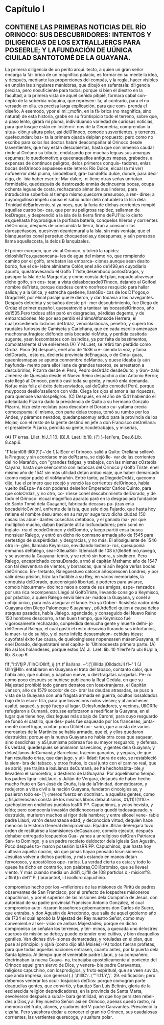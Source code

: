 # Capítulo I
## CONTIENE LAS PRIMERAS NOTICIAS DEL RÍO ORINOCO: SUS DESCUBRIDORES: INTENTOS Y DILIGENCIAS DE LOS EXTRALLJERCS PARA POSEERLE; Y LAFUNDACIÓN DE UÚNICA CIUILAD SANTOTOMÉ DE LA GUAYANA.

La primera diligencia de un perito arqui. tecto, a quien un gran señor encarga la fá- brica de un magnífico palacio, es formar en su mente la idea, y después, mediante las proporciones del compás, y la regla, hacer visibles en unplán las singulares maniobras, que dibujó en sufantasía: diligencia precisa, pero nosuficiente para todos; porque si bien el diestro en la facultad, a la primera vista de aquel ceñido pitipié, formara cabal con- cepto de la soberbia máquina, que represen- ta; al contrario, para el no versado en ella. es precisa larga explicación, para que com- prenda el diseño. A esemodo, ypor el mi::;mofin, en la fá· brica (no magnífica, sino natural) de esta historia, grabé en su frontispicio todo el terreno, sobre que, a paso lento, girará mi pluma, individuando variedad de curiosas noticias, para que losque están en lostérmi- nos de la Geometría, comprendan la situa- ción,y altura polar, así del01inoco, comode susvertientes, y terrenos, quefecundan: bas- ta la primera ojeada delplan propuesto; pero como no escribo para solos los doctos habré deacompañar al Orinoco desde lasvertientes, que hoy están descubiertas, hasta que con inmenso caudal rinde al Océano su tributo, endulzando por muchas leguas sus amargas espumas; lo quediomotivo,a queenaquellos antiguos mapas, grabados, a expensas de continuos peligros, delos primeros conquis- tadores, enlas bocas delOrinoco sepusiese este letrero: Río Dulce, elcual (a mi ver) nofueerror dela pluma, sinodelburil, gra- bandoRío dulce, donde, para decir algo, de- bía haber escrito: Mar dulce,. ni tiene otras señas unríotan formidable, quedespués de destrozado enmás decincuenta bocas, ocupa ochenta leguas de costa, rechazando almar de sus linderos, para introducirse soberbio al tiempo mismo,quecorre presuroso, a ren- dirse; a cuyoorgulloso ímpetu opuso el sabio autor dela naturaleza la Isla dela Trinidad deBarlovento, si ya noes, que la furia de dichas corrientes rompió aquellas cuatro bo- cas, que por su peligrosa rapidez, sellaman de losDragos, y desprendió a la isla de la tierra firme dePU1'ia: lo cierto es,quehasta hoyprosigue la porfiada batería, conquelos hileros y corrientes delOrinoco, después de consumida la tierra, tiran a consumir los durospeñascos, quesirven deantemural a la Isla, sin más ventaja, que el blanquearlos conel perpetuo choquedeolas,y deespumas, y aún poresose llama aquellacosta, la delos B lanquizales.

El primer europeo, que vio al Orinoco, y toleró la rapidez deloshile1'os,quesoncana- les de agua del mismo río, que rompiendo camino por el golfo, arrebatan las embarca- ciones,aunque sean dealto bordo, fue el cé- lebre almirante Colón,enel año de1498,en cuyodiario apuntó, queatravesando el Golfo T1'iste,desembocó porlosDragos, y pasópor la Isla de la Margarita; y como consta del plan, nopudo atravesar dicho golfo, sin cos- tear, a vista delasbocasde01'inoco, dejando al Golfoel nombre deTriste, porque desdesu centro noofrece resquicio para hallar salida; y a la única, y estrecha quetiene, llamóBo- cas de los D1"ogos,o DragolleR, por elmal pasaje que le dieron, y dan todavía a los navegantes. Después detreinta y seisaños deeste pri- mer descubrimiento, fue Diego de Ordáz el primer español, queseatrevió a tantear las bocasdelOrinoco, año de1535.Pero todosu afán paró en desgracias, pérdidas degente, y de embarcaciones. No por eso perdió el ánimoAlfonsode Herrera, el cual,excediendo losbríos deOrdáz, venciólasbocas, penetró, y superó los raudales furiosos de Camiseta y Carichana, que en cada escollo amenazan muchosnaufragios: diófondo enla bocadel ríoMeta, y perdida casitoda sugente, yaen loscombates con losindios, ya por falta de bastimentos, comolatamente sI ve enHerrera (A) Y M.Laet, se retiró tan perdido como Ordáz. Poco (B) después, enel año de 1536 cre- ciendo la voz, y fama delDorado,. esto es, decierta provincia deEnaguas, o de Oma- guas, queenlosmapas se apunta connombre deManóa, y quese ideaba (y aún hayfunda- mento para ello) llena de grandes tesoros, se arrestaron a descubrirlos, Pizarra desde el Perú, Pedro deOrdáz desdeQuito, y Gon- zalo Jiménez de Quesada desde el Nuevo Reino despachó a don Antonio Berrío; este llegó al Orinoco, perdió casi toda su gente, y murió enla demanda. Nofue más feliz el éxito delosenviados, así deQuito comodel Perú, porque muypocos deello'ssalieron con vida. Ciega los ojos el amor a las riquezas, para quenose veanlospeligros. (C) Después, en el año de 1541 habiendo el adelantado Pizarra dado la presidencia de Quito a su hermano Gonzalo Pizarra, hizo este reclutas para descubrir el Dorado cu- yafama crecía comoespuma: él mismo, con parte delas tropas, tomó su rumbo por los Andes, y páramos nevados, quedanpasomuy arduo para la provincia de los Mojas; con el resto de la gente destinó en jefe a don Francisco deOrellana: el presidente Pizarra, perdida su gente,ricodetrabajos, y miserias,

(A) 17 erraa. LlIet. hIJ..1 10. (B)JI. Laet.lib.10. ((') }-[erl'era, Dee.6.Lib. 8.cap.6.

'1'1atanl08 tllOl(\\'('~\'de 1,(JlSccr el f)rinoco. salió a Quito: Orellana sellevó laPiragua; y sin acordarse más dePizarra, se dejó lle- var de las corrientes del río Marañón, con "grandes fatigas, y trabajos, con las mismas cOsteóla Cayana, hasta que seencontró con lasbocas del Orinoco y Golfo Triste, enel mismo año de 1541 sin más utilidad detan arduo viaje, que haber demarcado (como mejor pudo) el ríoMarañón. Entre tanto, yaDiegodeOrdáz, quecomo dije, fue el primero que recejó y venció las corrientes delOrinoco, había vuelto deEspa- ña con poderes delseñor Emperador Carlos Quinto, para que sóloOrdáz, y no otro, co- rriese conel descubrimiento delDorado, y de todo el Orinoco: elcual magnífico aparato paró en la desgraciada fundación de Santo Tomé dela Gua¡¡anct, fabricada decasas pa- jizas enla bocadelríoCw'oní, enfrente de la isla, que sele dióa Fajardo, que hasta hoy retiene el nombre desu amo: en su mayor auge tuvo dicha ciudad 150 casas: las abun- dantes cosechas detabaco, y el ganado ma- yor que multiplicó mucho, daban bastante útil a losfundadores; pero sonó en Inglate- rra el ecodeOrinoco y delDomdo, y luego partió ensu busca monsieur Ralego, y entró en dicho río conmano armada año de 1545 para sertestigo de suspérdidas, y desgracias, y no más. El aÍÍosiguiente de 1546 otro in- glés, llamado Keymisco, envidiando losteso- ros, quesuponía enmanos deRalego, sear-Xlleua8di- li{lencia8 de 108 ir/{lle8e8 mó,navegó, y se asomóa la Guayana: temió, y se retiró sin honra, y sindinero. Pero Ralego, encaprichado consuDorado, armó al capitán Mathamo año de 1547 con tal desventura de vientos, y borrascas, que ni aún llegóa verlas bocas delOrinoco. En- tretanto, Ralegoestuvo catorce añospresoen Londres; y por salir desu prisión, hizo tan factible a su Rey, en varios memoriales, la conquista delDorado, queconsiguió libertad, y poderes para aviarse, comolo hizo,arman- docinco naos a costa de sus amigos, espe- ranzados por una rica recompensa: Llegó al GolfoTriste, llevando consigo a Keymisco, por práctico, a quien Ralego envió bien ar- madoa la Guayana, y conél a unhijo único, para más asegurar el lance. Era ya Gober- Rcsistela nador dela Guayana don Diego Palomeque 6.uayanay , ptIJrde8eel quien a causa delos ataques pasados, había Jlalego. agenciado, y conseguido del Nuevo Reino 150 hombres desocorro, a tan buen tiempo, que Keymisco fué vigorosamente rechazado, conpérdida demucha gente y muerte delhi- jo delGeneral Ralego, el cual gastó el resto desuvida llorando sus infortunios, la muer- te de su hijo, y el parto infeliz desusmalcon- cebidas ideas; cuyofatal éxito fue causa, de quelosingleses nopensasen másenGuayana, ni enel Dorado, delquetrataré enel capítu- lo 'Últimodeesta primera parte. (A) No así los holandeses, porque estos (A) Jl. Laet. lib. 10 Yllerl'el'a ubi 8Upl'a, lib. 8.cap 6. 

flf',"Iti'/fjIP /l1lhOlOllrlf;,\j {rt (f lIal/ana. ~\':('[/lllIda jOlldadrJII f!~' 1 (J UllrrjjHlln. entablaron en Guayana el trato del tabaco, contanto calor, que había año, que subían, y bajaban nueve, u diezfragatas cargadas. Pe- ro como poco después se hubiese publicano la Real Cédula, en que su Majestad prohibió todo género detratos con losextranjeros, el Capitán Janson, año de 1579 socolor de co- brar las deudas atrasadas, se puso a vista de la Guayana con una fragata armada en guerra, ocultos lossaldados bajo de la esco- tilla, para que losvecinos nolos viesen; y al anochecer asaltó, saqueó, y pegó fuego al lugar. Delosfundadores, y vecinos, UIlORRe refugiaron a Cumaná, otro.sse esforzaron a reedificar la Guayana, en el lugar que tiene hoy, diez leguas más abajo de Caromí; para cuyo resguardo se fundó el castillo, que des- pués fue saqueado por los franceses, junta- mente conel lugar, contan poco Útildel cor- sario, que a costa de varios mercantes de la Martinica se había armado, que él, y ellos quedaron destruidos; porque en la nueva Guayana no había otra cosa que saquear, sino desdichas; y aSÍ,sumisma pobreza fue su mayor resguardo, y defensa. Es verdad, quedespués se animaron losvecinos, y gentes dela Guayana; y delosLlanos deCumaná,y Barcelona, trajeron ganados, y yeguas, de que han resultado crías, que dan jugo, y uti- lidad: fuera de esto, se restableció la siem- bra del tabaco, y otros frutos, lo cual junto con el camino real, que se abrió, yse trajina a losLlanos deCumaná, se ha hechohabita- ble,y llevadero el sumoretiro, o destierro de laGuayana. Por aquelmismo tiempo, los padres Igna- cioLlauri, y Julián de Vergara, después de haber hecho mucho fruto en San José de Oruña, Isla de laTrinidad, domesticaron, y redujeron a vida civil a la nación Guayana, fundaron cincoiglesias, y pusieron todo es- ['¡-¡meros fuerzo en doctrinar.. a aquellas gentes, como J,fis¡iollerosaea consta de los mismos libros debautismos, 01/(1)1(1110.•. quehoytienen endichos pueblos losRR.PP. Capuchinos, y yolos hevisto, y leído; pero comoconla invasión deldichocorsario quedó todosaqueado, y destruido, murieron muchos al rigor dela hambre; y entre ellosel vene- rable padre Llauri, varón deavanzada edad, y deconocida virtud, dequien hace mención la Historia General demiprovincia. Elpadre Jtilián deVergara tuvo orden de restituirse a lasmisiones deCasan.are, comolo ejecutó, después dehaber entregado lospueblos Gua- yanos a unreligioso delGran Patriarca San- to Domingo, y a un padre recoleto deldoctor dela Iglesia San Agustín. Poco después to- maron posesión losRR.PP. Capuchinos, que hasta hoy cultivan aquella nación, sin que jamás hayan pensado losmisioneros Jesuitas volver a dichos pueblos, y más estando en manos detan fervorosos, y apostólicos ope- rarios. La verdad cierta es esta; y todo lo quese ha dicho en contrario, son palabras,COll1promiso, que se llevael viento. Y más cuando media un Jldil'i,c;ifÍll de 108 partidos d,· misionf'8. Jlfllrit}n del1".P. ('ararante8, i.I isiollcro capuchino.

compromiso hecho por los ~mfleriores de las misiones de Piritú de padres observantes de San Francisco, por el prefecto de lospadres misioneros capuchinos, y por el superior de las misiones dela Compañía de Jesús, con autoridad de su padre provincial Francisco Antonio González, el cual compromiso auto- rizaron losseñores gobernadores don Carlos de Sucre, que entraba, y don Agustín de Arredondo, que salía de aquel gobierno año de 1734 el cual aprobó la Majestad del Rey nuestro Señor, como muy convenienLe al ser- vicio de ambas Majestades; porque en dicho compromiso se señalan los terrenos, y tér- minos, a quecada uno delostres cuerpos de misión se debe,y puede extender enel cultivo, y bien deaquellos gentiles. Van dichas divi- siones demarcadas, y rotuladas en el plan, que puse al principio; y ojalá (como dijo allá Moisés) (A) todos fueran profetas, para que todas aquellas naciones entrasen, cuanto antes, por la puerta dela Santa Iglesia. Al tiempo que el venerable padre Llauri, y su compañero, doctrinaban la nueva Guaya- na, trabajaba apostólicamente al poniente del Orinoco aquel gran siervo de Dios, y venera- ble padre Caravantes, religioso capuchino, con losprodigios, y fruto espiritual, que se veen suvida, que anda impresa, con general (.\) :\l1lllC'r. ('''!l.11.Y,'¡'. 29. edificación; pero debemos venerar los ocul- tosjuicios deDios: porque comogran parte deaquellas gentes, que convirtió, y bautizó San Luis Beltrán, gloria de la esclarecida religión depredicadores, en la provincia de Santa Marta, sevolvieron después a subár- bara gentilidad, en que hoy persisten rebel- des a Dios,y al Rey nuestro Señor: así en Orinoco, apenas quedó rastro, ni memoria del fruto, afanes, y sudores del V. padre Caravantes. Prevaleció la cizaña. Pero yaeshora dedar a conocer el gran río Orinoco, sus caudalosas corrientes, las vertientes querecoge, y sualtura polar.